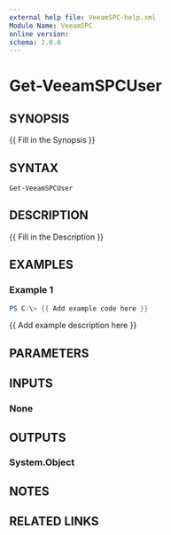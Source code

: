 ```yaml
---
external help file: VeeamSPC-help.xml
Module Name: VeeamSPC
online version:
schema: 2.0.0
---
```


# Get-VeeamSPCUser

## SYNOPSIS
{{ Fill in the Synopsis }}

## SYNTAX

```
Get-VeeamSPCUser
```

## DESCRIPTION
{{ Fill in the Description }}

## EXAMPLES

### Example 1
```powershell
PS C:\> {{ Add example code here }}
```

{{ Add example description here }}

## PARAMETERS

## INPUTS

### None

## OUTPUTS

### System.Object
## NOTES

## RELATED LINKS
